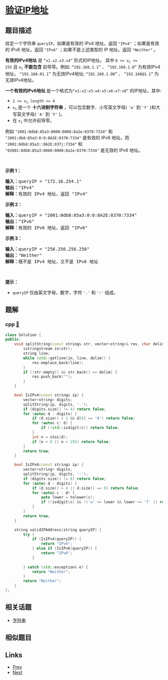 
# [验证IP地址](https://leetcode-cn.com/problems/validate-ip-address)

## 题目描述

<p>给定一个字符串&nbsp;<code>queryIP</code>。如果是有效的 IPv4 地址，返回 <code>"IPv4"</code> ；如果是有效的 IPv6 地址，返回 <code>"IPv6"</code> ；如果不是上述类型的 IP 地址，返回 <code>"Neither"</code> 。</p>

<p><strong>有效的IPv4地址</strong> 是 <code>“x1.x2.x3.x4”</code> 形式的IP地址。 其中&nbsp;<code>0 &lt;= x<sub>i</sub>&nbsp;&lt;= 255</code>&nbsp;且&nbsp;<code>x<sub>i</sub></code>&nbsp;<strong>不能包含</strong> 前导零。例如:&nbsp;<code>“192.168.1.1”</code>&nbsp;、 <code>“192.168.1.0”</code> 为有效IPv4地址， <code>“192.168.01.1”</code> 为无效IPv4地址; <code>“192.168.1.00”</code> 、 <code>“192.168@1.1”</code> 为无效IPv4地址。</p>

<p><strong>一个有效的IPv6地址&nbsp;</strong>是一个格式为<code>“x1:x2:x3:x4:x5:x6:x7:x8”</code> 的IP地址，其中:</p>

<ul>
	<li><code>1 &lt;= x<sub>i</sub>.length &lt;= 4</code></li>
	<li><code>x<sub>i</sub></code>&nbsp;是一个 <strong>十六进制字符串</strong> ，可以包含数字、小写英文字母( <code>'a'</code> 到 <code>'f'</code> )和大写英文字母( <code>'A'</code> 到 <code>'F'</code> )。</li>
	<li>在&nbsp;<code>x<sub>i</sub></code>&nbsp;中允许前导零。</li>
</ul>

<p>例如 <code>"2001:0db8:85a3:0000:0000:8a2e:0370:7334"</code> 和 <code>"2001:db8:85a3:0:0:8A2E:0370:7334"</code> 是有效的 IPv6 地址，而 <code>"2001:0db8:85a3::8A2E:037j:7334"</code> 和 <code>"02001:0db8:85a3:0000:0000:8a2e:0370:7334"</code> 是无效的 IPv6 地址。</p>

<p>&nbsp;</p>

<p><strong>示例 1：</strong></p>

<pre>
<strong>输入：</strong>queryIP = "172.16.254.1"
<strong>输出：</strong>"IPv4"
<strong>解释：</strong>有效的 IPv4 地址，返回 "IPv4"
</pre>

<p><strong>示例 2：</strong></p>

<pre>
<strong>输入：</strong>queryIP = "2001:0db8:85a3:0:0:8A2E:0370:7334"
<strong>输出：</strong>"IPv6"
<strong>解释：</strong>有效的 IPv6 地址，返回 "IPv6"
</pre>

<p><strong>示例 3：</strong></p>

<pre>
<strong>输入：</strong>queryIP = "256.256.256.256"
<strong>输出：</strong>"Neither"
<strong>解释：</strong>既不是 IPv4 地址，又不是 IPv6 地址
</pre>

<p>&nbsp;</p>

<p><strong>提示：</strong></p>

<ul>
	<li><code>queryIP</code> 仅由英文字母，数字，字符 <code>'.'</code> 和 <code>':'</code> 组成。</li>
</ul>


## 题解

### cpp [🔗](validate-ip-address.cpp) 
```cpp
class Solution {
public:
    void splitString(const string& str, vector<string>& res, char delim=' ') {
        istringstream in(str);
        string line;
        while (std::getline(in, line, delim)) {
            res.emplace_back(line);
        }
        if (!str.empty() && str.back() == delim) {
            res.push_back("");
        }
    }

    bool IsIPv4(const string& ip) {
        vector<string> digits;
        splitString(ip, digits, '.');
        if (digits.size() != 4) return false;
        for (auto& d : digits) {
            if (d.size() > 1 && d[0] == '0') return false;
            for (auto& c: d) {
                if (!std::isdigit(c)) return false;
            }
            int n = stoi(d);
            if (n < 0 || n > 255) return false;
        }
        return true;
    }

    bool IsIPv6(const string& ip) {
        vector<string> digits;
        splitString(ip, digits, ':');
        if (digits.size() != 8) return false;
        for (auto& d : digits) {
            if (d.size() > 4 || d.size() == 0) return false;
            for (auto& c : d) {
                auto lower = tolower(c);
                if (!isdigit(c) && !('a' <= lower && lower <= 'f' )) return false;
            }
        }
        return true;
    }

    string validIPAddress(string queryIP) {
        try {
            if (IsIPv4(queryIP)) {
                return "IPv4";
            } else if (IsIPv6(queryIP)) {
                return "IPv6";
            }
            
        } catch (std::exception& e) {
            return "Neither";
        }
        return "Neither";
    }
};
```


## 相关话题

- [字符串](https://leetcode-cn.com/tag/string) 


## 相似题目



## Links

- [Prev](../hamming-distance/README.md) 
- [Next](../number-complement/README.md) 

